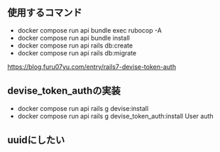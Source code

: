 
 ## 使用するコマンド
- docker compose run api bundle exec rubocop -A
- docker compose run api bundle install
- docker compose run api rails db:create
- docker compose run api rails db:migrate

https://blog.furu07yu.com/entry/rails7-devise-token-auth
## devise_token_authの実装
- docker compose run api rails g devise:install
- docker compose run api rails g devise_token_auth:install User auth

## uuidにしたい